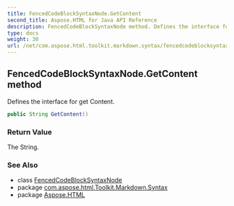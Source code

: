 ```yaml
---
title: FencedCodeBlockSyntaxNode.GetContent
second_title: Aspose.HTML for Java API Reference
description: FencedCodeBlockSyntaxNode method. Defines the interface for get Content
type: docs
weight: 30
url: /net/com.aspose.html.toolkit.markdown.syntax/fencedcodeblocksyntaxnode/getcontent/
---
```

## FencedCodeBlockSyntaxNode.GetContent method

Defines the interface for get Content.

```java
public String GetContent()
```

### Return Value

The String.

### See Also

* class [FencedCodeBlockSyntaxNode](../)
* package [com.aspose.html.Toolkit.Markdown.Syntax](../../fencedcodeblocksyntaxnode/)
* package [Aspose.HTML](../../../)
